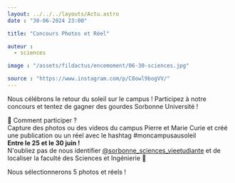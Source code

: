```yaml
---
layout: ../../../layouts/Actu.astro
date : "30-06-2024 23:00"

title: "Concours Photos et Réel"

auteur :
  - sciences

image : "/assets/fildactus/encemoment/06-30-sciences.jpg"

source : "https://www.instagram.com/p/C8owl9bogVV/"
---
```


Nous célébrons le retour du soleil sur le campus ! Participez à notre concours et tentez de gagner des gourdes Sorbonne Université !

📩 Comment participer ?  
Capture des photos ou des videos du campus Pierre et Marie Curie et créé une publication ou un réel avec le hashtag #moncampusausoleil  
__Entre le 25 et le 30 juin !__  
N'oubliez pas de nous identifier [@sorbonne_sciences_vieetudiante](https://www.instagram.com/sorbonne_sciences_vieetudiante/) et de localiser la faculté des Sciences et Ingénierie 📍

Nous sélectionnerons 5 photos et réels !
